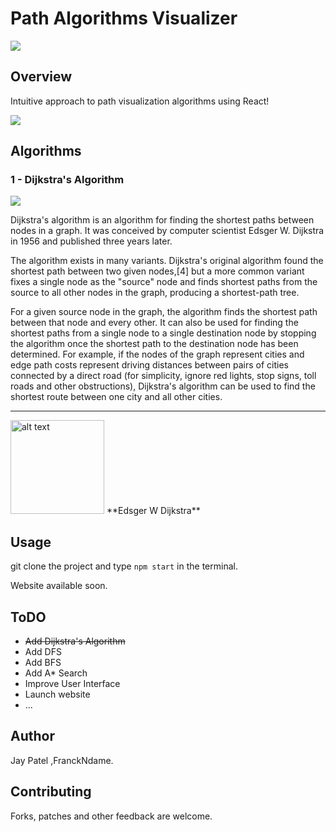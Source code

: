 # Path Algorithms Visualizer

![](public/PAV-logo.png)

## Overview

Intuitive approach to path visualization algorithms using React!

![](public/dijkstra.gif)

## Algorithms

### 1 - Dijkstra's Algorithm

![](https://i.pinimg.com/originals/b5/ca/ec/b5caec6a88a01145776c89027f9a1514.jpg)

Dijkstra's algorithm is an algorithm for finding the shortest paths between nodes in a graph. It was conceived by computer scientist Edsger W. Dijkstra in 1956 and published three years later.

The algorithm exists in many variants. Dijkstra's original algorithm found the shortest path between two given nodes,[4] but a more common variant fixes a single node as the "source" node and finds shortest paths from the source to all other nodes in the graph, producing a shortest-path tree.

For a given source node in the graph, the algorithm finds the shortest path between that node and every other. It can also be used for finding the shortest paths from a single node to a single destination node by stopping the algorithm once the shortest path to the destination node has been determined. For example, if the nodes of the graph represent cities and edge path costs represent driving distances between pairs of cities connected by a direct road (for simplicity, ignore red lights, stop signs, toll roads and other obstructions), Dijkstra's algorithm can be used to find the shortest route between one city and all other cities.

---

<img src="public/edsger-w-dijkstra.jpeg" alt="alt text" height="150">
**Edsger W Dijkstra**

## Usage

git clone the project and type `npm start` in the terminal.

Website available soon.

## ToDO

- ~~Add Dijkstra's Algorithm~~
- Add DFS
- Add BFS
- Add A\* Search
- Improve User Interface
- Launch website
- ...

## Author

Jay Patel ,FranckNdame. 

## Contributing

Forks, patches and other feedback are welcome.
